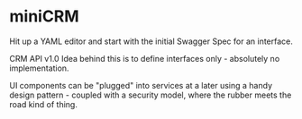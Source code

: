 # miniCRM

Hit up a YAML editor and start with the initial Swagger Spec for an interface.

CRM API v1.0
Idea behind this is to define interfaces only - absolutely no implementation.

UI components can be "plugged" into services at a later using a handy design pattern - coupled with a security model, where the rubber meets the road kind of thing.
